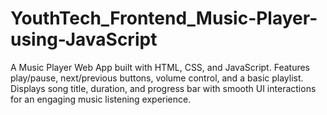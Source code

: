 # YouthTech_Frontend_Music-Player-using-JavaScript
A Music Player Web App built with HTML, CSS, and JavaScript. Features play/pause, next/previous buttons, volume control, and a basic playlist. Displays song title, duration, and progress bar with smooth UI interactions for an engaging music listening experience.
